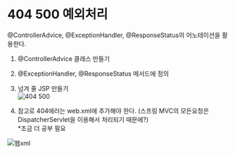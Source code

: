# 404 500 예외처리

@ControllerAdvice, @ExceptionHandler, @ResponseStatus의 어노테이션을 활용한다.   

1. @ControllerAdvice 클래스 만들기
2. @ExceptionHandler, @ResponseStatus 메서드에 정의
3. 넘겨 줄 JSP 만들기   
![404 500](https://user-images.githubusercontent.com/93306929/192967508-53cdf621-295d-4a73-8e8f-c07064a6e3f1.png)   

4. 참고로 404에러는 web.xml에 추가해야 한다.  (스프링 MVC의 모든요청은 DispatcherServlet을 이용해서 처리되기 때문에?)   
*조금 더 공부 필요   

![웹xml](https://user-images.githubusercontent.com/93306929/192967825-389642ca-2618-4f9d-828b-592dc19f24be.png)
